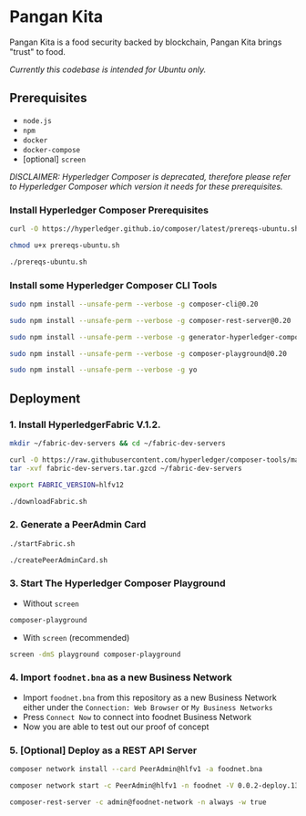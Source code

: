 # Pangan Kita
Pangan Kita is a food security backed by blockchain, Pangan Kita brings "trust" to food.

_Currently this codebase is intended for Ubuntu only._

## Prerequisites
- `node.js`
- `npm`
- `docker`
- `docker-compose`
- [optional] `screen`

_DISCLAIMER: Hyperledger Composer is deprecated, therefore please refer to Hyperledger Composer which version it needs for these prerequisites._

### Install Hyperledger Composer Prerequisites
```bash
curl -O https://hyperledger.github.io/composer/latest/prereqs-ubuntu.sh

chmod u+x prereqs-ubuntu.sh

./prereqs-ubuntu.sh
```

### Install some Hyperledger Composer CLI Tools
```bash
sudo npm install --unsafe-perm --verbose -g composer-cli@0.20

sudo npm install --unsafe-perm --verbose -g composer-rest-server@0.20

sudo npm install --unsafe-perm --verbose -g generator-hyperledger-composer@0.20

sudo npm install --unsafe-perm --verbose -g composer-playground@0.20

sudo npm install --unsafe-perm --verbose -g yo
```

## Deployment

### 1. Install HyperledgerFabric V.1.2.
```bash
mkdir ~/fabric-dev-servers && cd ~/fabric-dev-servers

curl -O https://raw.githubusercontent.com/hyperledger/composer-tools/master/packages/fabric-dev-servers/fabric-dev-servers.tar.gz
tar -xvf fabric-dev-servers.tar.gzcd ~/fabric-dev-servers

export FABRIC_VERSION=hlfv12

./downloadFabric.sh
```

### 2. Generate a PeerAdmin Card
```bash
./startFabric.sh

./createPeerAdminCard.sh
```

### 3. Start The Hyperledger Composer Playground

- Without `screen`
```bash
composer-playground

```

- With `screen` (recommended)
```bash
screen -dmS playground composer-playground
```

### 4. Import `foodnet.bna` as a new Business Network

- Import `foodnet.bna` from this repository as a new Business Network either under the `Connection: Web Browser` or `My Business Networks`
- Press `Connect Now` to connect into foodnet Business Network
- Now you are able to test out our proof of concept

### 5. [Optional] Deploy as a REST API Server

```bash
composer network install --card PeerAdmin@hlfv1 -a foodnet.bna

composer network start -c PeerAdmin@hlfv1 -n foodnet -V 0.0.2-deploy.13 -A admin -S admin

composer-rest-server -c admin@foodnet-network -n always -w true
```
